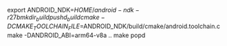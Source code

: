 export ANDROID_NDK=$HOME/android-ndk-r27b
mkdir _build
pushd _build
cmake -DCMAKE_TOOLCHAIN_FILE=$ANDROID_NDK/build/cmake/android.toolchain.cmake -DANDROID_ABI=arm64-v8a ..
make
popd
